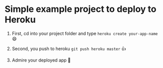 # Simple example project to deploy to Heroku

1. First, cd into your project folder and type `heroku create your-app-name`  :smile:

2. Second, you push to heroku `git push heroku master`  :thumbsup:

3. Admire your deployed app :beer:
